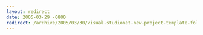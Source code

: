 ```yaml
---
layout: redirect
date: 2005-03-29 -0800
redirect: /archive/2005/03/30/visual-studionet-new-project-template-folders.aspx/
---
```

